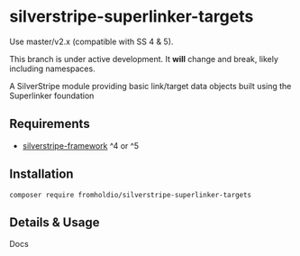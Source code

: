 # silverstripe-superlinker-targets

Use master/v2.x (compatible with SS 4 & 5).

This branch is under active development. It **will** change and break, likely including namespaces.

A SilverStripe module providing basic link/target data objects built using the Superlinker foundation

## Requirements

* [silverstripe-framework](https://github.com/silverstripe/silverstripe-framework) ^4 or ^5

## Installation

`composer require fromholdio/silverstripe-superlinker-targets`

## Details & Usage

Docs
